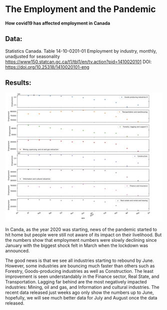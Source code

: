 # The Employment and the Pandemic

**How covid19 has affected employment in Canada**

Data:
------

Statistics Canada. Table 14-10-0201-01 Employment by industry, monthly, unadjusted for seasonality
https://www150.statcan.gc.ca/t1/tbl1/en/tv.action?pid=1410020101
DOI: https://doi.org/10.25318/1410020101-eng

Results:
--------

![canda_unempl](img/canda_unempl.png)



In Canda, as the year 2020 was starting, news of the pandemic started to hit home but people were still not aware of its impact on their livelihood. But the numbers show that employment numbers were slowly declining since January with the biggest shock felt in March when the lockdown was announced.

The good news is that we see all industries starting to rebound by June. However, some industries are bouncing much faster than others such as Forestry, Goods-producing industries as well as Construction. The least improvement is seen understandably in the Finance sector, Real State, and Transportation. Lagging far behind are the most negatively impacted industries: Mining, oil and gas, and Information and cultural industries.  The recent data released just weeks ago only show the numbers up to June, hopefully, we will see much better data for July and August once the data released.


